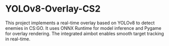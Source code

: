 # YOLOv8-Overlay-CS2
This project implements a real-time overlay based on YOLOv8 to detect enemies in CS:GO. It uses ONNX Runtime for model inference and Pygame for overlay rendering. The integrated aimbot enables smooth target tracking in real-time.
